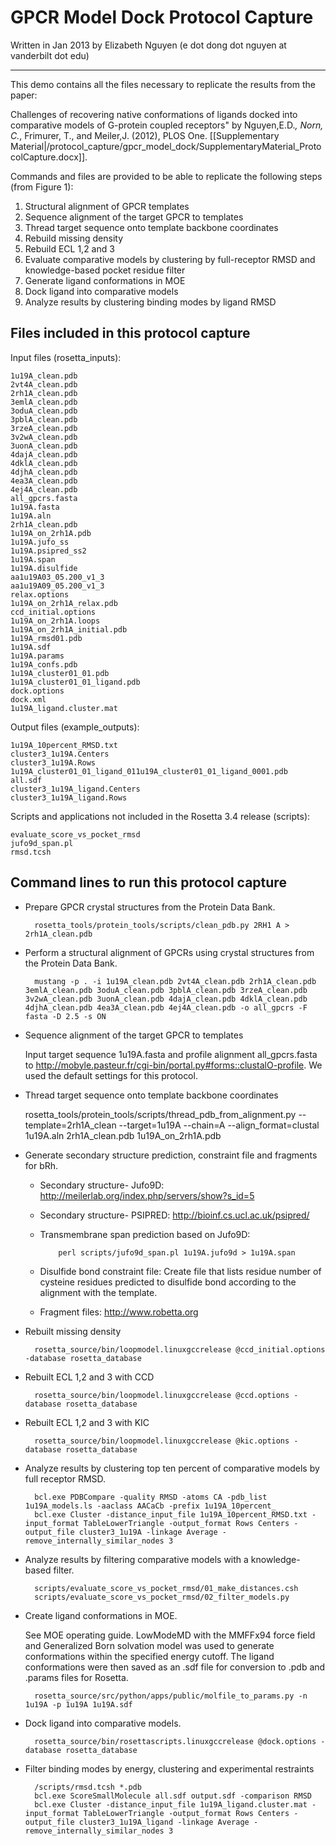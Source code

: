 GPCR Model Dock Protocol Capture
================================

Written in Jan 2013 by Elizabeth Nguyen (e dot dong dot nguyen at vanderbilt dot edu)

---

This demo contains all the files necessary to replicate the results from the 
paper:

Challenges of recovering native conformations of ligands docked into 
comparative models of G-protein coupled receptors" by Nguyen,E.D.*, Norn, C.*, 
Frimurer, T., and Meiler,J. (2012), PLOS One. [[Supplementary 
Material|/protocol_capture/gpcr_model_dock/SupplementaryMaterial_ProtocolCapture.docx]].

Commands and files are provided to be able to replicate the following steps 
(from Figure 1):

1. Structural alignment of GPCR templates
2. Sequence alignment of the target GPCR to templates
3. Thread target sequence onto template backbone coordinates
4. Rebuild missing density
5. Rebuild ECL 1,2 and 3
6. Evaluate comparative models by clustering by full-receptor RMSD and 
   knowledge-based pocket residue filter
7. Generate ligand conformations in MOE
8. Dock ligand into comparative models
9. Analyze results by clustering binding modes by ligand RMSD


Files included in this protocol capture
---------------------------------------

Input files (rosetta_inputs):

    1u19A_clean.pdb 
    2vt4A_clean.pdb 
    2rh1A_clean.pdb 
    3emlA_clean.pdb 
    3oduA_clean.pdb 
    3pblA_clean.pdb 
    3rzeA_clean.pdb 
    3v2wA_clean.pdb 
    3uonA_clean.pdb 
    4dajA_clean.pdb 
    4dklA_clean.pdb 
    4djhA_clean.pdb 
    4ea3A_clean.pdb 
    4ej4A_clean.pdb
    all_gpcrs.fasta 
    1u19A.fasta
    1u19A.aln
    2rh1A_clean.pdb
    1u19A_on_2rh1A.pdb
    1u19A.jufo_ss
    1u19A.psipred_ss2
    1u19A.span
    1u19A.disulfide
    aa1u19A03_05.200_v1_3
    aa1u19A09_05.200_v1_3
    relax.options
    1u19A_on_2rh1A_relax.pdb
    ccd_initial.options
    1u19A_on_2rh1A.loops
    1u19A_on_2rh1A_initial.pdb
    1u19A_rmsd01.pdb
    1u19A.sdf
    1u19A.params
    1u19A_confs.pdb 
    1u19A_cluster01_01.pdb
    1u19A_cluster01_01_ligand.pdb
    dock.options
    dock.xml 
    1u19A_ligand.cluster.mat

Output files (example_outputs):

    1u19A_10percent_RMSD.txt
    cluster3_1u19A.Centers
    cluster3_1u19A.Rows 
    1u19A_cluster01_01_ligand_011u19A_cluster01_01_ligand_0001.pdb
    all.sdf
    cluster3_1u19A_ligand.Centers
    cluster3_1u19A_ligand.Rows

Scripts and applications not included in the Rosetta 3.4 release (scripts):

    evaluate_score_vs_pocket_rmsd
    jufo9d_span.pl
    rmsd.tcsh

Command lines to run this protocol capture
------------------------------------------

* Prepare GPCR crystal structures from the Protein Data Bank.

        rosetta_tools/protein_tools/scripts/clean_pdb.py 2RH1 A > 2rh1A_clean.pdb

* Perform a structural alignment of GPCRs using crystal structures from the Protein Data Bank. 

        mustang -p . -i 1u19A_clean.pdb 2vt4A_clean.pdb 2rh1A_clean.pdb 3emlA_clean.pdb 3oduA_clean.pdb 3pblA_clean.pdb 3rzeA_clean.pdb 3v2wA_clean.pdb 3uonA_clean.pdb 4dajA_clean.pdb 4dklA_clean.pdb 4djhA_clean.pdb 4ea3A_clean.pdb 4ej4A_clean.pdb -o all_gpcrs -F fasta -D 2.5 -s ON

* Sequence alignment of the target GPCR to templates

  Input target sequence 1u19A.fasta and profile alignment all_gpcrs.fasta to 
  http://mobyle.pasteur.fr/cgi-bin/portal.py#forms::clustalO-profile. We used 
  the default settings for this protocol.

* Thread target sequence onto template backbone coordinates

    rosetta_tools/protein_tools/scripts/thread_pdb_from_alignment.py --template=2rh1A_clean --target=1u19A --chain=A --align_format=clustal 1u19A.aln 2rh1A_clean.pdb 1u19A_on_2rh1A.pdb

* Generate secondary structure prediction, constraint file and fragments for bRh. 

  * Secondary structure- Jufo9D: http://meilerlab.org/index.php/servers/show?s_id=5

  * Secondary structure- PSIPRED: http://bioinf.cs.ucl.ac.uk/psipred/

  * Transmembrane span prediction based on Jufo9D:

            perl scripts/jufo9d_span.pl 1u19A.jufo9d > 1u19A.span 

  * Disulfide bond constraint file: Create file that lists residue number of 
    cysteine residues predicted to disulfide bond according to the alignment 
    with the template.

  * Fragment files: http://www.robetta.org

* Rebuilt missing density

        rosetta_source/bin/loopmodel.linuxgccrelease @ccd_initial.options -database rosetta_database 

* Rebuilt ECL 1,2 and 3 with CCD

        rosetta_source/bin/loopmodel.linuxgccrelease @ccd.options -database rosetta_database 

* Rebuilt ECL 1,2 and 3 with KIC

        rosetta_source/bin/loopmodel.linuxgccrelease @kic.options -database rosetta_database

* Analyze results by clustering top ten percent of comparative models by full receptor RMSD.

        bcl.exe PDBCompare -quality RMSD -atoms CA -pdb_list 1u19A_models.ls -aaclass AACaCb -prefix 1u19A_10percent_
        bcl.exe Cluster -distance_input_file 1u19A_10percent_RMSD.txt -input_format TableLowerTriangle -output_format Rows Centers -output_file cluster3_1u19A -linkage Average -remove_internally_similar_nodes 3

* Analyze results by filtering comparative models with a knowledge-based filter.

        scripts/evaluate_score_vs_pocket_rmsd/01_make_distances.csh
        scripts/evaluate_score_vs_pocket_rmsd/02_filter_models.py

* Create ligand conformations in MOE.

  See MOE operating guide. LowModeMD with the MMFFx94 force field and 
  Generalized Born solvation model was used to generate conformations within 
  the specified energy cutoff. The ligand conformations were then saved as an 
  .sdf file for conversion to .pdb and .params files for Rosetta.

        rosetta_source/src/python/apps/public/molfile_to_params.py -n 1u19A -p 1u19A 1u19A.sdf 
 
* Dock ligand into comparative models.

        rosetta_source/bin/rosettascripts.linuxgccrelease @dock.options -database rosetta_database

* Filter binding modes by energy, clustering and experimental restraints

        /scripts/rmsd.tcsh *.pdb
        bcl.exe ScoreSmallMolecule all.sdf output.sdf -comparison RMSD
        bcl.exe Cluster -distance_input_file 1u19A_ligand.cluster.mat -input_format TableLowerTriangle -output_format Rows Centers -output_file cluster3_1u19A_ligand -linkage Average -remove_internally_similar_nodes 3
